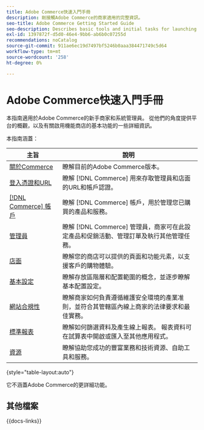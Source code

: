 ```yaml
---
title: Adobe Commerce快速入門手冊
description: 剛接觸Adobe Commerce的商家適用的完整資訊。
seo-title: Adobe Commerce Getting Started Guide
seo-description: Describes basic tools and initial tasks for launching an Adobe Commerce or Magento Open Source store.
exl-id: 1397872f-d5d0-46e4-9bb6-ab6b0c07255d
recommendations: noCatalog
source-git-commit: 911ae6ec19d7497bf5246b0aaa384471749c5d64
workflow-type: tm+mt
source-wordcount: '258'
ht-degree: 0%

---
```


# Adobe Commerce快速入門手冊

本指南適用於Adobe Commerce的新手商家和系統管理員。 從他們的角度提供平台的概觀，以及有關啟用機能商店的基本功能的一些詳細資訊。

本指南涵蓋：

| 主旨 | 說明 |
| ------- | ----------- |
| [關於Commerce](about.md) | 瞭解目前的Adobe Commerce版本。 |
| [登入憑證和URL](login-urls.md) | 瞭解 [!DNL Commerce] 用來存取管理員和店面的URL和帳戶認證。 |
| [[!DNL Commerce] 帳戶](commerce-account-create.md) | 瞭解 [!DNL Commerce] 帳戶，用於管理您已購買的產品和服務。 |
| [管理員](admin.md) | 瞭解 [!DNL Commerce] 管理員，商家可在此設定產品和促銷活動、管理訂單及執行其他管理任務。 |
| [店面](storefront.md) | 瞭解您的商店可以提供的頁面和功能元素，以支援客戶的購物體驗。 |
| [基本設定](websites-stores-views.md) | 瞭解存放區階層和配置範圍的概念，並逐步瞭解基本配置設定。 |
| [網站合規性](privacy-policy.md) | 瞭解商家如何負責遵循維護安全環境的產業准則，並符合其管轄區內線上商家的法律要求和最佳實務。 |
| [標準報表](reports-menu.md) | 瞭解如何篩選資料及產生線上報表。 報表資料可在試算表中開啟或匯入至其他應用程式。 |
| [資源](resources.md) | 瞭解協助您成功的豐富業務和技術資源、自助工具和服務。 |

{style="table-layout:auto"}

它不涵蓋Adobe Commerce的更詳細功能。

## 其他檔案

{{docs-links}}
